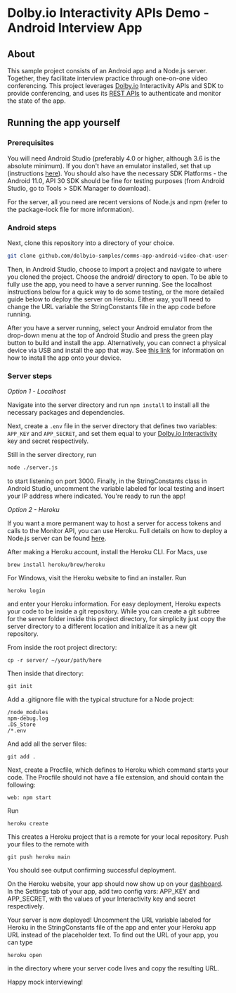 # Dolby.io Interactivity APIs Demo - Android Interview App

## About

This sample project consists of an Android app and a Node.js server. Together, they facilitate interview practice through one-on-one video conferencing. This project leverages [Dolby.io](dolby.io) Interactivity APIs and SDK to provide conferencing, and uses its [REST APIs](https://dolby.io/developers/interactivity-apis/reference/rest-apis/authentication) to authenticate and monitor the state of the app. 

## Running the app yourself

### Prerequisites

You will need Android Studio (preferably 4.0 or higher, although 3.6 is the absolute minimum). If you don't have an emulator installed, set that up (instructions [here](https://developer.android.com/studio/run/managing-avds)). You should also have the necessary SDK Platforms - the Android 11.0, API 30 SDK should be fine for testing purposes (from Android Studio, go to Tools > SDK Manager to download).

For the server, all you need are recent versions of Node.js and npm (refer to the package-lock file for more information). 

### Android steps

Next, clone this repository into a directory of your choice. 

```bash
git clone github.com/dolbyio-samples/comms-app-android-video-chat-user-matching
```

Then, in Android Studio, choose to import a project and navigate to where you cloned the project. Choose the android/ directory to open. To be able to fully use the app, you need to have a server running. See the localhost instructions below for a quick way to do some testing, or the more detailed guide below to deploy the server on Heroku. Either way, you'll need to change the URL variable the StringConstants file in the app code before running.  

After you have a server running, select your Android emulator from the drop-down menu at the top of Android Studio and press the green play button to build and install the app. Alternatively, you can connect a physical device via USB and install the app that way. See [this link](https://developer.android.com/studio/debug/dev-options) for information on how to install the app onto your device. 


### Server steps

*Option 1 - Localhost*

Navigate into the server directory and run ```npm install``` to install all the necessary packages and dependencies. 

Next, create a ```.env``` file in the server directory that defines two variables: ```APP_KEY``` and ```APP_SECRET```, and set them equal to your [Dolby.io Interactivity](https://dolby.io/developers/interactivity-apis/overview/introduction) key and secret respectively. 

Still in the server directory, run 
```bash
node ./server.js
```   

to start listening on port 3000. Finally, in the StringConstants class in Android Studio, uncomment the variable labeled for local testing and insert your IP address where indicated. You're ready to run the app! 

*Option 2 - Heroku*

If you want a more permanent way to host a server for access tokens and calls to the Monitor API, you can use Heroku. Full details on how to deploy a Node.js server can be found [here](https://devcenter.heroku.com/articles/deploying-nodejs). 

After making a Heroku account, install the Heroku CLI. For Macs, use 

```
brew install heroku/brew/heroku
```

For Windows, visit the Heroku website to find an installer. Run 

``` 
heroku login
``` 

and enter your Heroku information. For easy deployment, Heroku expects 
your code to be inside a git repository. While you can create a git subtree for the server folder inside this project directory, for simplicity just copy the server directory to a different location and initialize it as a new git repository. 

From inside the root project directory: 
```
cp -r server/ ~/your/path/here
```

Then inside that directory: 

```
git init
``` 

Add a .gitignore file with the typical structure for a Node project:

```
/node_modules
npm-debug.log
.DS_Store
/*.env
```

And add all the server files:

```
git add .
```

Next, create a Procfile, which defines to Heroku which command starts your code. The Procfile should not have a file extension, and should contain the following: 

```
web: npm start
```

Run 

``` 
heroku create
``` 

This creates a Heroku project that is a remote for your local repository. Push your files to the remote with 

```
git push heroku main
``` 

You should see output confirming successful deployment. 

On the Heroku website, your app should now show up on your [dashboard](https://dashboard.heroku.com/apps). In the Settings tab of your app, 
add two config vars: APP_KEY and APP_SECRET, with the values of your Interactivity key and secret respectively. 

Your server is now deployed! Uncomment the URL variable labeled for Heroku in the StringConstants file of the app and enter your Heroku app URL instead of the placeholder text. To find out the URL of your app, you can type 

``` 
heroku open
```

in the directory where your server code lives and copy the resulting URL. 

Happy mock interviewing! 

